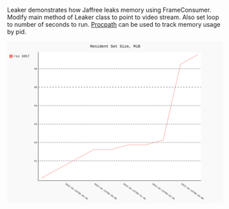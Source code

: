 Leaker demonstrates how Jaffree leaks memory using FrameConsumer. Modify main
method of Leaker class to point to video stream. Also set loop to number of
seconds to run. [Procpath](https://pypi.org/project/Procpath) can be used to
track memory usage by pid.

![Leak](images/rss.svg)